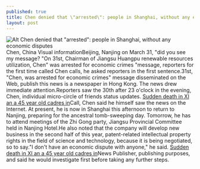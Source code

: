 ```yaml
---
published: true
title: Chen denied that \"arrested\": people in Shanghai, without any economic disputes
layout: post
---
```

![Alt Chen denied that \"arrested\": people in Shanghai, without any economic disputes](https://c2.staticflickr.com/2/1663/26145113785_d2f3ae0cb4_z.jpg)Chen, China Visual informationBeijing, Nanjing on March 31, \"did you see my message? \"On 31st, Chairman of Jiangsu Huangpu renewable resources utilization, Chen\" was arrested for economic crimes \"message, reporters for the first time called Chen calls, he asked reporters in the first sentence.31st, \"Chen, was arrested for economic crimes\" message disseminated on the Web, publish this news is a newspaper in Hong Kong. The news drew immediate attention.Reporters saw the 30th after 23 o\'clock in the evening, Chen, individual micro-circle of friends status updates. [Sudden death in XI an a 45 year old cadres in](http://www.eastbuzz.com/2016/03/07/sudden-death-in-xi-an-a-45-year-old-cadres-in-the-countryside-poverty-reduction/)Call, Chen said he himself saw the news on the Internet. At present, he is now in Shanghai this afternoon to return to Nanjing, preparing for the ancestral tomb-sweeping day. Tomorrow, he has to attend meetings of the Zhi Gong party, Jiangsu Provincial Committee held in Nanjing Hotel.He also noted that the company will develop new business in the second half of this year, patent-related intellectual property rights in the field of science and technology, because it is being negotiated, so to say.\"I don\'t have an economic dispute with anyone,\" he said. [Sudden death in XI an a 45 year old cadres in](http://www.eastbuzz.com/2016/03/07/sudden-death-in-xi-an-a-45-year-old-cadres-in-the-countryside-poverty-reduction/)News Publisher, publishing purposes, and said he would investigate first before taking any further steps.